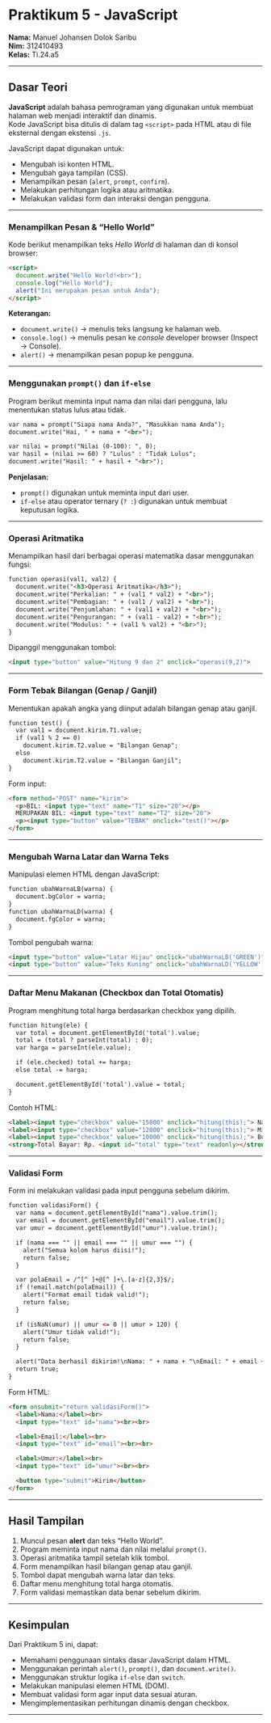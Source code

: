# Praktikum 5 - JavaScript
**Nama:** Manuel Johansen Dolok Saribu  
**Nim:** 312410493  
**Kelas:** Ti.24.a5  

---

## Dasar Teori

**JavaScript** adalah bahasa pemrograman yang digunakan untuk membuat halaman web menjadi interaktif dan dinamis.  
Kode JavaScript bisa ditulis di dalam tag `<script>` pada HTML atau di file eksternal dengan ekstensi `.js`.

JavaScript dapat digunakan untuk:
- Mengubah isi konten HTML.
- Mengubah gaya tampilan (CSS).
- Menampilkan pesan (`alert`, `prompt`, `confirm`).
- Melakukan perhitungan logika atau aritmatika.
- Melakukan validasi form dan interaksi dengan pengguna.

---

### Menampilkan Pesan & “Hello World”
Kode berikut menampilkan teks *Hello World* di halaman dan di konsol browser:

```html
<script>
  document.write("Hello World!<br>");
  console.log("Hello World");
  alert("Ini merupakan pesan untuk Anda");
</script>
```

**Keterangan:**
- `document.write()` → menulis teks langsung ke halaman web.  
- `console.log()` → menulis pesan ke *console* developer browser (Inspect → Console).  
- `alert()` → menampilkan pesan popup ke pengguna.

---

### Menggunakan `prompt()` dan `if-else`
Program berikut meminta input nama dan nilai dari pengguna, lalu menentukan status lulus atau tidak.

```html
var nama = prompt("Siapa nama Anda?", "Masukkan nama Anda");
document.write("Hai, " + nama + "<br>");

var nilai = prompt("Nilai (0-100): ", 0);
var hasil = (nilai >= 60) ? "Lulus" : "Tidak Lulus";
document.write("Hasil: " + hasil + "<br>");
```

**Penjelasan:**
- `prompt()` digunakan untuk meminta input dari user.  
- `if-else` atau operator ternary (`? :`) digunakan untuk membuat keputusan logika.

---

### Operasi Aritmatika
Menampilkan hasil dari berbagai operasi matematika dasar menggunakan fungsi:

```html
function operasi(val1, val2) {
  document.write("<h3>Operasi Aritmatika</h3>");
  document.write("Perkalian: " + (val1 * val2) + "<br>");
  document.write("Pembagian: " + (val1 / val2) + "<br>");
  document.write("Penjumlahan: " + (val1 + val2) + "<br>");
  document.write("Pengurangan: " + (val1 - val2) + "<br>");
  document.write("Modulus: " + (val1 % val2) + "<br>");
}
```

Dipanggil menggunakan tombol:
```html
<input type="button" value="Hitung 9 dan 2" onclick="operasi(9,2)">
```

---

### Form Tebak Bilangan (Genap / Ganjil)
Menentukan apakah angka yang diinput adalah bilangan genap atau ganjil.

```html
function test() {
  var val1 = document.kirim.T1.value;
  if (val1 % 2 == 0)
    document.kirim.T2.value = "Bilangan Genap";
  else
    document.kirim.T2.value = "Bilangan Ganjil";
}
```

Form input:
```html
<form method="POST" name="kirim">
  <p>BIL: <input type="text" name="T1" size="20"></p>
  MERUPAKAN BIL: <input type="text" name="T2" size="20">
  <p><input type="button" value="TEBAK" onclick="test()"></p>
</form>
```

---

### Mengubah Warna Latar dan Warna Teks
Manipulasi elemen HTML dengan JavaScript:

```html
function ubahWarnaLB(warna) {
  document.bgColor = warna;
}
function ubahWarnaLD(warna) {
  document.fgColor = warna;
}
```

Tombol pengubah warna:
```html
<input type="button" value="Latar Hijau" onclick="ubahWarnaLB('GREEN')">
<input type="button" value="Teks Kuning" onclick="ubahWarnaLD('YELLOW')">
```

---

### Daftar Menu Makanan (Checkbox dan Total Otomatis)
Program menghitung total harga berdasarkan checkbox yang dipilih.

```html
function hitung(ele) {
  var total = document.getElementById('total').value;
  total = (total ? parseInt(total) : 0);
  var harga = parseInt(ele.value);

  if (ele.checked) total += harga;
  else total -= harga;

  document.getElementById('total').value = total;
}
```

Contoh HTML:
```html
<label><input type="checkbox" value="15000" onclick="hitung(this);"> Nasi Goreng Rp.15.000</label><br>
<label><input type="checkbox" value="12000" onclick="hitung(this);"> Mie Goreng Rp.12.000</label><br>
<label><input type="checkbox" value="10000" onclick="hitung(this);"> Bubur Ayam Rp.10.000</label><br>
<strong>Total Bayar: Rp. <input id="total" type="text" readonly></strong>
```

---

### Validasi Form
Form ini melakukan validasi pada input pengguna sebelum dikirim.

```html
function validasiForm() {
  var nama = document.getElementById("nama").value.trim();
  var email = document.getElementById("email").value.trim();
  var umur = document.getElementById("umur").value.trim();

  if (nama === "" || email === "" || umur === "") {
    alert("Semua kolom harus diisi!");
    return false;
  }

  var polaEmail = /^[^ ]+@[^ ]+\.[a-z]{2,3}$/;
  if (!email.match(polaEmail)) {
    alert("Format email tidak valid!");
    return false;
  }

  if (isNaN(umur) || umur <= 0 || umur > 120) {
    alert("Umur tidak valid!");
    return false;
  }

  alert("Data berhasil dikirim!\nNama: " + nama + "\nEmail: " + email + "\nUmur: " + umur);
  return true;
}
```

Form HTML:
```html
<form onsubmit="return validasiForm()">
  <label>Nama:</label><br>
  <input type="text" id="nama"><br><br>

  <label>Email:</label><br>
  <input type="text" id="email"><br><br>

  <label>Umur:</label><br>
  <input type="text" id="umur"><br><br>

  <button type="submit">Kirim</button>
</form>
```

---

## Hasil Tampilan
1. Muncul pesan **alert** dan teks “Hello World”.  
2. Program meminta input nama dan nilai melalui `prompt()`.  
3. Operasi aritmatika tampil setelah klik tombol.  
4. Form menampilkan hasil bilangan genap atau ganjil.  
5. Tombol dapat mengubah warna latar dan teks.  
6. Daftar menu menghitung total harga otomatis.  
7. Form validasi memastikan data benar sebelum dikirim.

---

## Kesimpulan
Dari Praktikum 5 ini, dapat:
- Memahami penggunaan sintaks dasar JavaScript dalam HTML.  
- Menggunakan perintah `alert()`, `prompt()`, dan `document.write()`.  
- Menggunakan struktur logika `if-else` dan `switch`.  
- Melakukan manipulasi elemen HTML (DOM).  
- Membuat validasi form agar input data sesuai aturan.  
- Mengimplementasikan perhitungan dinamis dengan checkbox.

---
